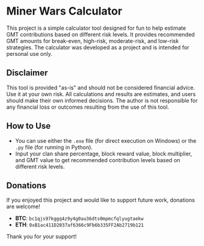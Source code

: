 # Miner Wars Calculator

This project is a simple calculator tool designed for fun to help estimate GMT contributions based on different risk levels. It provides recommended GMT amounts for break-even, high-risk, moderate-risk, and low-risk strategies. The calculator was developed as a project and is intended for personal use only.

## Disclaimer

This tool is provided "as-is" and should not be considered financial advice. Use it at your own risk. All calculations and results are estimates, and users should make their own informed decisions. The author is not responsible for any financial loss or outcomes resulting from the use of this tool.

## How to Use

- You can use either the `.exe` file (for direct execution on Windows) or the `.py` file (for running in Python).
- Input your clan share percentage, block reward value, block multiplier, and GMT value to get recommended contribution levels based on different risk levels.
  
## Donations

If you enjoyed this project and would like to support future work, donations are welcome!

- **BTC**: `bc1qjs97kggq4z9y4g0au36dts0mpmcfqlyugtaekw`
- **ETH**: `0xB1ac411D2037af6366c9Fb6b335FF2Ab2719b121`

Thank you for your support!
